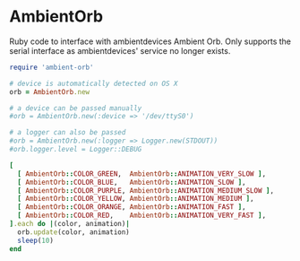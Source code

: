AmbientOrb
===========

Ruby code to interface with ambientdevices Ambient Orb. Only supports the
serial interface as ambientdevices' service no longer exists.

```ruby
require 'ambient-orb'

# device is automatically detected on OS X
orb = AmbientOrb.new

# a device can be passed manually
#orb = AmbientOrb.new(:device => '/dev/ttyS0')

# a logger can also be passed
#orb = AmbientOrb.new(:logger => Logger.new(STDOUT))
#orb.logger.level = Logger::DEBUG

[
  [ AmbientOrb::COLOR_GREEN,  AmbientOrb::ANIMATION_VERY_SLOW ],
  [ AmbientOrb::COLOR_BLUE,   AmbientOrb::ANIMATION_SLOW ],
  [ AmbientOrb::COLOR_PURPLE, AmbientOrb::ANIMATION_MEDIUM_SLOW ],
  [ AmbientOrb::COLOR_YELLOW, AmbientOrb::ANIMATION_MEDIUM ],
  [ AmbientOrb::COLOR_ORANGE, AmbientOrb::ANIMATION_FAST ],
  [ AmbientOrb::COLOR_RED,    AmbientOrb::ANIMATION_VERY_FAST ],
].each do |(color, animation)|
  orb.update(color, animation)
  sleep(10)
end
```

